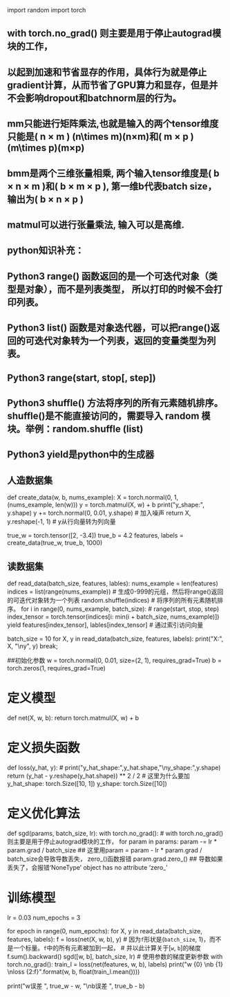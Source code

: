 import random
import torch

## with torch.no_grad() 则主要是用于停止autograd模块的工作，
## 以起到加速和节省显存的作用，具体行为就是停止gradient计算，从而节省了GPU算力和显存，但是并不会影响dropout和batchnorm层的行为。

## mm只能进行矩阵乘法,也就是输入的两个tensor维度只能是( n × m ) (n\times m)(n×m)和( m × p ) (m\times p)(m×p)
## bmm是两个三维张量相乘, 两个输入tensor维度是( b × n × m )和( b × m × p ), 第一维b代表batch size，输出为( b × n × p )
## matmul可以进行张量乘法, 输入可以是高维.

## python知识补充：
## Python3 range() 函数返回的是一个可迭代对象（类型是对象），而不是列表类型， 所以打印的时候不会打印列表。
## Python3 list() 函数是对象迭代器，可以把range()返回的可迭代对象转为一个列表，返回的变量类型为列表。
## Python3 range(start, stop[, step])
## Python3 shuffle() 方法将序列的所有元素随机排序。shuffle()是不能直接访问的，需要导入 random 模块。举例：random.shuffle (list)
## Python3 yield是python中的生成器

## 人造数据集
def create_data(w, b, nums_example):
    X = torch.normal(0, 1, (nums_example, len(w)))
    y = torch.matmul(X, w) + b
    print("y_shape:", y.shape)
    y += torch.normal(0, 0.01, y.shape)  # 加入噪声
    return X, y.reshape(-1, 1)  # y从行向量转为列向量

true_w = torch.tensor([2, -3.4])
true_b = 4.2
features, labels = create_data(true_w, true_b, 1000)

## 读数据集
def read_data(batch_size, features, lables):
    nums_example = len(features)
    indices = list(range(nums_example))  # 生成0-999的元组，然后将range()返回的可迭代对象转为一个列表
    random.shuffle(indices)  # 将序列的所有元素随机排序。
    for i in range(0, nums_example, batch_size):  # range(start, stop, step)
        index_tensor = torch.tensor(indices[i: min(i + batch_size, nums_example)])
        yield features[index_tensor], lables[index_tensor]  # 通过索引访问向量

batch_size = 10
for X, y in read_data(batch_size, features, labels):
    print("X:", X, "\ny", y)
    break;

##初始化参数
w = torch.normal(0, 0.01, size=(2, 1), requires_grad=True)
b = torch.zeros(1, requires_grad=True)

# 定义模型
def net(X, w, b):
    return torch.matmul(X, w) + b

# 定义损失函数
def loss(y_hat, y):
    # print("y_hat_shape:",y_hat.shape,"\ny_shape:",y.shape)
    return (y_hat - y.reshape(y_hat.shape)) ** 2 / 2  # 这里为什么要加 y_hat_shape: torch.Size([10, 1])  y_shape: torch.Size([10])

# 定义优化算法
def sgd(params, batch_size, lr):
    with torch.no_grad():  # with torch.no_grad() 则主要是用于停止autograd模块的工作，
        for param in params:
            param -= lr * param.grad / batch_size  ##  这里用param = param - lr * param.grad / batch_size会导致导数丢失， zero_()函数报错
            param.grad.zero_()  ## 导数如果丢失了，会报错‘NoneType’ object has no attribute ‘zero_’

# 训练模型
lr = 0.03
num_epochs = 3

for epoch in range(0, num_epochs):
    for X, y in read_data(batch_size, features, labels):
        f = loss(net(X, w, b), y)
        # 因为`f`形状是(`batch_size`, 1)，而不是一个标量。`f`中的所有元素被加到一起，
        # 并以此计算关于[`w`, `b`]的梯度
        f.sum().backward()
        sgd([w, b], batch_size, lr)  # 使用参数的梯度更新参数
    with torch.no_grad():
        train_l = loss(net(features, w, b), labels)
        print("w {0} \nb {1} \nloss {2:f}".format(w, b, float(train_l.mean())))

print("w误差 ", true_w - w, "\nb误差 ", true_b - b)
